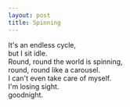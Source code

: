 ```yaml
---
layout: post
title: Spinning
---
```


It's an endless cycle, <br>
but I sit idle. <br>
Round, round the world is spinning, <br>
round, round like a carousel. <br>
I can't even take care of myself. <br>
I'm losing sight. <br>
goodnight.
